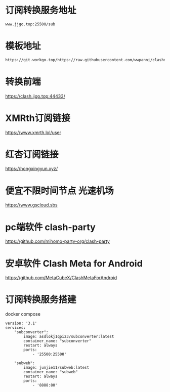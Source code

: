 # 订阅转换服务地址
```sh
www.jjgo.top:25500/sub
```
# 模板地址
```sh
https://git.workgo.top/https://raw.githubusercontent.com/wwpanni/clashdingyue/refs/heads/main/clash.ini
```
# 转换前端
https://clash.jjgo.top:44433/
# XMRth订阅链接
https://www.xmrth.lol/user
# 红杏订阅链接
https://hongxingyun.xyz/
# 便宜不限时间节点 光速机场
https://www.gscloud.sbs

# pc端软件 clash-party
https://github.com/mihomo-party-org/clash-party

# 安卓软件 Clash Meta for Android
https://github.com/MetaCubeX/ClashMetaForAndroid


# 订阅转换服务搭建
docker compose
```compose
version: '3.1' 
services:
    "subconverter":
        image: asdlokj1qpi23/subconverter:latest
        container_name: "subconverter"
        restart: always
        ports:
            - '25500:25500'

    "subweb":
        image: junjie11/subweb:latest
        container_name: "subweb"
        restart: always
        ports:
            - '8888:80'
```
